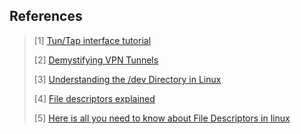 



## References

> [1] [Tun/Tap interface tutorial](https://backreference.org/2010/03/26/tuntap-interface-tutorial/)
>
> [2] [Demystifying VPN Tunnels](https://medium.com/@nikhil97.nb/demystifying-vpn-tunnels-d3fe694de721)
>
> [3] [Understanding the /dev Directory in Linux](https://www.baeldung.com/linux/dev-directory)
>
> [4] [File descriptors explained](https://linuxmeerkat.wordpress.com/2011/12/02/file-descriptors-explained/)
>
> [5] [Here is all you need to know about File Descriptors in linux](https://medium.com/@dhar.ishan04/here-is-all-you-need-to-know-about-file-descriptors-in-linux-d93f05166026)

